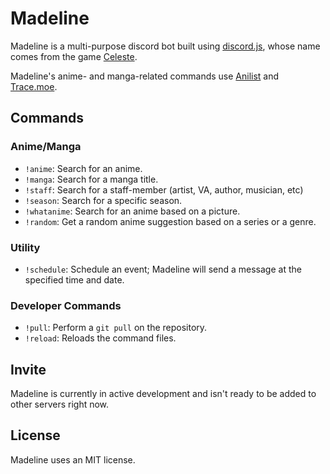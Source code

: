 # Madeline
Madeline is a multi-purpose discord bot built using [discord.js](https://discord.js.org/#/), whose name comes from the game [Celeste](http://www.celestegame.com/). 

Madeline's anime- and manga-related commands use [Anilist](https://anilist.co/) and [Trace.moe](https://trace.moe/).

## Commands
### Anime/Manga
- `!anime`: Search for an anime.
- `!manga`: Search for a manga title.
- `!staff`: Search for a staff-member (artist, VA, author, musician, etc)
- `!season`: Search for a specific season.
- `!whatanime`: Search for an anime based on a picture.
- `!random`: Get a random anime suggestion based on a series or a genre.

### Utility
- `!schedule`: Schedule an event; Madeline will send a message at the specified time and date.

### Developer Commands
- `!pull`: Perform a `git pull` on the repository.
- `!reload`: Reloads the command files.

## Invite 
Madeline is currently in active development and isn't ready to be added to other servers right now.

## License
Madeline uses an MIT license.
